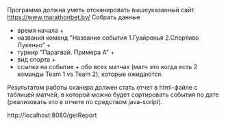 Программа должна уметь отсканировать вышеуказанный сайт. https://www.marathonbet.by/
Собрать данные
- время начала +
- названия команд "Название события 1.Гуайренья 2.Спортиво Лукеньо" +
- турнир "Парагвай. Примера A" +
- вид спорта +
- ссылка на событие +
  обо всех матчах (матч это когда есть 2 команды Team 1 vs Team 2), которые ожидаются.

Результатом работы сканера должен стать отчет в html-файле с таблицей матчей,
в которой можно будет сортировать события по дате
(реализовать это в отчете по средством java-script).


http://localhost:8080/getReport

